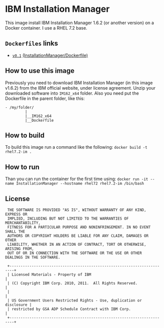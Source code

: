# IBM Installation Manager
This image install IBM Installation Manager 1.6.2 (or another version) on a Docker container.
I use a RHEL 7.2 base.

## **`Dockerfiles`** links

* [`v0.1`](https://github.com/ingenieriainversa/Docker/blob/master/InstallationManager/Dockerfile) [(InstallationManager/Dockerfile)](https://github.com/ingenieriainversa/Docker/blob/master/InstallationManager/Dockerfile)

## How to use this image

Previously you need to download IBM Installation Manager (in this image v1.6.2) from the IBM official website, under license agreement. Unzip your downloaded software into `IM162_x64` folder. Also you need put the Dockerfile in the parent folder, like this:

```
- /my/folder/
         |
         |__IM162_x64
         |__Dockerfile
```

## How to build
To build this image run a command like the following:
`docker build -t rhel7.2-im .`

## How to run
Than you can run the container for the first time using:
`docker run -it --name InstallationManager --hostname rhel72 rhel7.2-im /bin/bash`

## License

```
 THE SOFTWARE IS PROVIDED "AS IS", WITHOUT WARRANTY OF ANY KIND, EXPRESS OR
 IMPLIED, INCLUDING BUT NOT LIMITED TO THE WARRANTIES OF MERCHANTABILITY,
 FITNESS FOR A PARTICULAR PURPOSE AND NONINFRINGEMENT. IN NO EVENT SHALL THE
 AUTHORS OR COPYRIGHT HOLDERS BE LIABLE FOR ANY CLAIM, DAMAGES OR OTHER
 LIABILITY, WHETHER IN AN ACTION OF CONTRACT, TORT OR OTHERWISE, ARISING FROM,
 OUT OF OR IN CONNECTION WITH THE SOFTWARE OR THE USE OR OTHER DEALINGS IN THE SOFTWARE.

 +------------------------------------------------------------------------+
 | Licensed Materials - Property of IBM                                   |
 | (C) Copyright IBM Corp. 2010, 2011.  All Rights Reserved.              |
 |                                                                        |
 | US Government Users Restricted Rights - Use, duplication or disclosure |
 | restricted by GSA ADP Schedule Contract with IBM Corp.                 |
 +------------------------------------------------------------------------+
```
